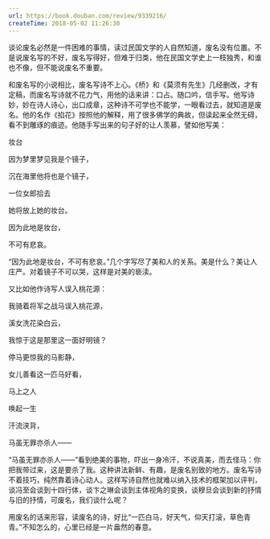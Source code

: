 ```yaml
---
url: https://book.douban.com/review/9339216/
createTime: 2018-05-02 11:26:30
---
```


谈论废名必然是一件困难的事情，读过民国文学的人自然知道，废名没有位置。不是说废名写的不好，废名写得好，但难于归类，他在民国文学史上一枝独秀，和谁也不像，但不能说废名不重要。

和废名写的小说相比，废名写诗不上心。《桥》和《莫须有先生》几经删改，才有定稿，而废名写诗就不花力气，用他的话来讲：口占。随口吟，信手写。他写诗妙，妙在诗人诗心，出口成章，这种诗不可学也不能学，一眼看过去，就知道是废名。他的名作《掐花》按照他的解释，用了很多佛学的典故，但读起来全然无碍，看不到雕琢的痕迹。他随手写出来的句子好的让人羡慕，譬如他写美：

妆台

因为梦里梦见我是个镜子，

沉在海里他将也是个镜子，

一位女郎拾去

她将放上她的妆台。

因为此地是妆台，

不可有悲哀。

“因为此地是妆台，不可有悲哀。”几个字写尽了美和人的关系。美是什么？美让人庄严。对着镜子不可以哭，这样是对美的亵渎。

又比如他作诗写人误入桃花源：

我骑着将军之战马误入桃花源，

溪女洗花染白云，

我惊于这是那里这一面好明镜？

停马更惊我的马影静，

女儿善看这一匹马好看，

马上之人

唤起一生

汗流浃背，

马虽无罪亦杀人——

“马虽无罪亦杀人——”看到绝美的事物，吓出一身冷汗，不说真美，而去怪马：你把我带过来，这是要杀了我。这种讲法新鲜、有趣，是废名别致的地方。废名写诗不着技巧，纯然靠着诗心动人。这样写诗自然也就难以纳入技术的框架加以评判，谈冯至会谈到十四行体，谈卞之琳会谈到主体视角的变换，谈穆旦会谈到新的抒情与旧的抒情，可废名，我们谈什么呢？

用废名的话来形容，读废名的诗，好比“一匹白马，好天气，仰天打滚，草色青青。”不知怎么的，心里已经是一片盎然的春意。
